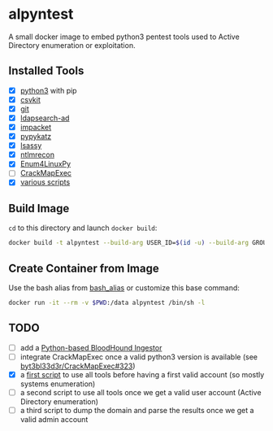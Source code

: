 # alpyntest

A small docker image to embed python3 pentest tools used to Active Directory enumeration or exploitation.

## Installed Tools

* [x] [python3](https://pkgs.alpinelinux.org/package/edge/main/x86/python3) with pip
* [x] [csvkit](https://pkgs.alpinelinux.org/package/edge/main/x86/python3)
* [x] [git](https://pkgs.alpinelinux.org/package/edge/main/x86/git)
* [x] [ldapsearch-ad](https://github.com/yaap7/ldapsearch-ad)
* [x] [impacket](https://github.com/SecureAuthCorp/impacket)
* [x] [pypykatz](https://github.com/skelsec/pypykatz)
* [x] [lsassy](https://github.com/Hackndo/lsassy)
* [x] [ntlmrecon](https://github.com/sachinkamath/ntlmrecon)
* [x] [Enum4LinuxPy](https://github.com/0v3rride/Enum4LinuxPy)
* [ ] [CrackMapExec](https://github.com/byt3bl33d3r/CrackMapExec)
* [x] [various scripts](https://github.com/yaap7/miSCripts/tree/master/tiny_scripts)

## Build Image

`cd` to this directory and launch `docker build`:

``` bash
docker build -t alpyntest --build-arg USER_ID=$(id -u) --build-arg GROUP_ID=$(id -g) .
```

## Create Container from Image

Use the bash alias from [bash_alias](bash_alias) or customize this base command:

``` bash
docker run -it --rm -v $PWD:/data alpyntest /bin/sh -l
```

## TODO

* [ ] add a [Python-based BloodHound Ingestor](https://github.com/fox-it/BloodHound.py)
* [ ] integrate CrackMapExec once a valid python3 version is available (see [byt3bl33d3r/CrackMapExec#323](https://github.com/byt3bl33d3r/CrackMapExec/pull/323))
* [x] a [first script](discover-ip.sh) to use all tools before having a first valid account (so mostly systems enumeration)
* [ ] a second script to use all tools once we get a valid user account (Active Directory enumeration)
* [ ] a third script to dump the domain and parse the results once we get a valid admin account
